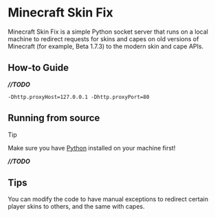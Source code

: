 # Minecraft Skin Fix
Minecraft Skin Fix is a simple Python socket server that runs on a local machine to redirect requests for skins and capes on old versions of Minecraft (for example, Beta 1.7.3) to the modern skin and cape APIs.

## How-to Guide
***//TODO***

`-Dhttp.proxyHost=127.0.0.1 -Dhttp.proxyPort=80`

## Running from source
> [!TIP]
> Make sure you have [Python](https://www.python.org/downloads/) installed on your machine first!

***//TODO***

## Tips
You can modify the code to have manual exceptions to redirect certain player skins to others, and the same with capes.
